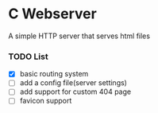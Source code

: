 # C Webserver

A simple HTTP server that serves html files

### TODO List
- [x] basic routing system
- [ ] add a config file(server settings)
- [ ] add support for custom 404 page
- [ ] favicon support